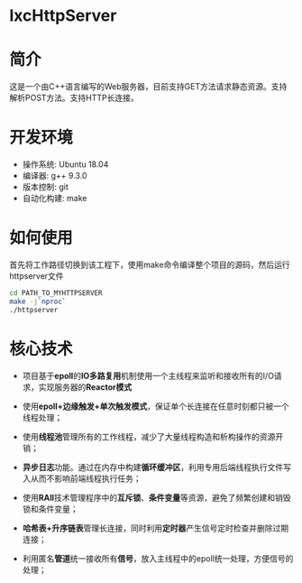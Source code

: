 # lxcHttpServer

# 简介
这是一个由C++语言编写的Web服务器，目前支持GET方法请求静态资源。支持解析POST方法。支持HTTP长连接。

# 开发环境

- 操作系统: Ubuntu 18.04
- 编译器: g++ 9.3.0
- 版本控制: git
- 自动化构建: make

# 如何使用

首先将工作路径切换到该工程下，使用make命令编译整个项目的源码，然后运行httpserver文件

```bash
cd PATH_TO_MYHTTPSERVER
make -j`nproc`
./httpserver
```

# 核心技术

- 项目基于**epoll**的**IO多路复用**机制使用一个主线程来监听和接收所有的I/O请求，实现服务器的**Reactor模式**

- 使用**epoll+边缘触发+单次触发模式**，保证单个长连接在任意时刻都只被一个线程处理；

- 使用**线程池**管理所有的工作线程，减少了大量线程构造和析构操作的资源开销；

- **异步日志**功能。通过在内存中构建**循环缓冲区**，利用专用后端线程执行文件写入从而不影响前端线程执行任务；

- 使用**RAII**技术管理程序中的**互斥锁**、**条件变量**等资源，避免了频繁创建和销毁锁和条件变量；

- **哈希表+升序链表**管理长连接，同时利用**定时器**产生信号定时检查并删除过期连接；

- 利用匿名**管道**统一接收所有**信号**，放入主线程中的epoll统一处理，方便信号的处理；

  
